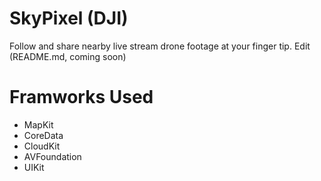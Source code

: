 # SkyPixel (DJI)
Follow and share nearby live stream drone footage at your finger tip. Edit (README.md, coming soon)


<h1>Framworks Used</h1>
<ul>
  <li>MapKit</li>
  <li>CoreData</li>
  <li>CloudKit</li>
  <li>AVFoundation</li>
  <li>UIKit</li>
</ul>
